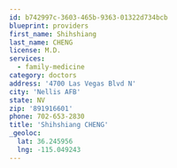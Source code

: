```yaml
---
id: b742997c-3603-465b-9363-01322d734bcb
blueprint: providers
first_name: Shihshiang
last_name: CHENG
license: M.D.
services:
  - family-medicine
category: doctors
address: '4700 Las Vegas Blvd N'
city: 'Nellis AFB'
state: NV
zip: '891916601'
phone: 702-653-2830
title: 'Shihshiang CHENG'
_geoloc:
  lat: 36.245956
  lng: -115.049243
---
```

